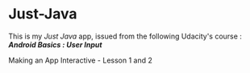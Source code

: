 # Just-Java

This is my *Just Java* app, issued from the following Udacity's course : ***Android Basics : User Input***

Making an App Interactive - Lesson 1 and 2
